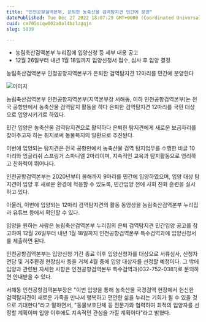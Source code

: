 ```yaml
---
title: "인천공항검역본부, 은퇴한 농축산물 검역탐지견 민간에 분양"
datePublished: Tue Dec 27 2022 18:07:29 GMT+0000 (Coordinated Universal Time)
cuid: cm705siqw002a0al4bzlzgqjn
slug: 5039

---
```



- 농림축산검역본부 누리집에 입양신청 등 세부 내용 공고
- 12월 26일부터 내년 1월 18일까지 입양신청서 접수, 심사 후 입양 결정

농림축산검역본부 인청공항지역본부가 은퇴한 검역탐지견 12마리를 민간에 분양한다

![이미지](https://cdn.hashnode.com/res/hashnode/image/upload/v1739258813508/853ff57d-47f2-406d-b480-d24ef1c3f8ea.jpeg)

농림축산검역본부 인천공항지역본부(지역본부장 서해동, 이하 인천공항검역본부)는 전국 공항만에서 농축산물 검역탐지 활동을 하다 은퇴한 검역탐지견 12마리를 국민 대상으로 입양시키기로 하였다.

민간 입양은 농축산물 검역탐지견으로 활약하다 은퇴한 탐지견에게 새로운 보금자리를 찾아주고자 하는 취지로써 동물복지의 일환으로 추진된다.

이번에 입양되는 탐지견은 전국 공항만에서 농축산물 검역 탐지업무를 수행한 비글 10마리와 잉글리쉬 스프링거 스파니엘 2마리이며, 지속적인 교육과 탐지활동으로 영리하고 친화력이 뛰어나다.

인천공항검역본부는 2020년부터 올해까지 9마리를 민간에 입양하였으며, 입양 대상 탐지견이 입양 후 새로운 환경에 적응할 수 있도록, 민간입양 전에 사회 친화 훈련을 실시하고 있다.

아울러, 이번에 입양되는 12마리 검역탐지견의 활동 동영상을 농림축산검역본부 누리집과 유튜브 등에서 확인할 수 있다.

입양을 원하는 사람은 농림축산검역본부 누리집의 은퇴 검역탐지견 민간입양 공고를 참고하여 12월 26일부터 내년 1월 18일까지 인천공항검역본부 특수검역과에 입양신청서를 제출하면 된다.

인천공항검역본부는 입양신청 기간 종료 이후 입양신청자를 대상으로 서류심사, 신청자 면담 및 거주환경 현장심사 등을 거쳐 4월 중에 입양 대상자를 선정할 예정이다. 그 밖에 입양과 관련된 자세한 사항은 인천공항검역본부 특수검역과(032-752-0381)로 문의하면 안내받을 수 있다.

서해동 인천공항검역본부장은 "이번 입양을 통해 농축산물 국경검역 현장에서 헌신한 검역탐지견이 새로운 가족을 만나서 행복하고 편안한 삶을 누리는 기회가 될 수 있을 것으로 기대한다"라고 말하면서, "동물보호단체 등 전문가와 협력하여 최적의 입양자를 선정할 계획이며 입양 이후에도 지속적인 관심을 가질 계획이다"라고 밝혔다.